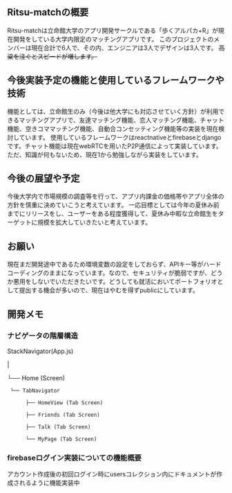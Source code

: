 ## Ritsu-matchの概要
 Ritsu-matchは立命館大学のアプリ開発サークルである「歩くアルパカ+R」が現在開発をしている大学内限定のマッチングアプリです。
このプロジェクトのメンバーは現在合計で6人で、その内、エンジニアは3人でデザインは3人です。
~~高粱を注ぐとスピードが増します。~~
## 今後実装予定の機能と使用しているフレームワークや技術
機能としては、立命館生のみ（今後は他大学にも対応させていく方針）が利用できるマッチングアプリで、友達マッチング機能、恋人マッチング機能、チャット機能、空きコママッチング機能、自動合コンセッティング機能等の実装を現在検討しています。
使用しているフレームワークはreactnativeとfirebaseとdjangoです。チャット機能は現在webRTCを用いたP2P通信によって実装しています。ただ、知識が何もないため、現在1から勉強しながら実装をしています。
## 今後の展望や予定
今後大学内で市場規模の調査等を行って、アプリ内課金の価格帯やアプリ全体の方針を慎重に決めていこうと考えています。
一応目標としては今年の夏休み前までにリリースをし、ユーザーをある程度獲得して、夏休み中暇な立命館生をターゲットに規模を拡大していきたいと考えています。
## お願い
現在まだ開発途中であるため環境変数の設定をしておらず、APIキー等がハードコーディングのままになっています。なので、セキュリティが脆弱ですが、どうか悪用をしないでいただきたいです。どうしても就活においてポートフォリオとして提出する機会が多いので、現在はやむを得ずpublicにしています。



## 開発メモ

### ナビゲータの階層構造

StackNavigator(App.js)

|

└── Home (Screen)

     └── TabNavigator
     
          ├── HomeView (Tab Screen)
          
          ├── Friends (Tab Screen)
          
          ├── Talk (Tab Screen)
          
          └── MyPage (Tab Screen)

### firebaseログイン実装についての機能概要
アカウント作成後の初回ログイン時にusersコレクション内にドキュメントが作成されるように機能実装中


